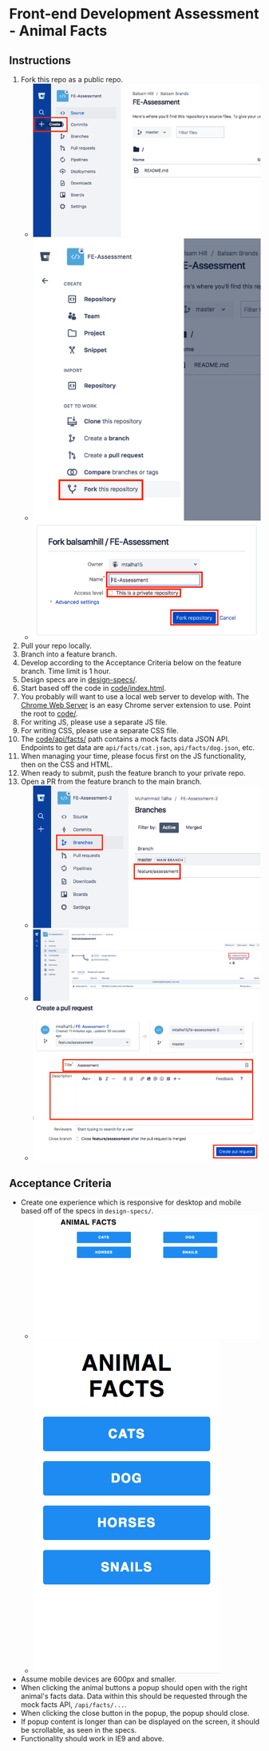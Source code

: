 # Front-end Development Assessment - Animal Facts

## Instructions
1. Fork this repo as a public repo.
    - ![Fork 1](instruction-images/1-fork-1.png)
    - ![Fork 2](instruction-images/2-fork-2.png)
    - ![Fork 3](instruction-images/3-fork-3.png)
1. Pull your repo locally.
1. Branch into a feature branch.
1. Develop according to the Acceptance Criteria below on the feature branch. Time limit is 1 hour.
1. Design specs are in [design-specs/](design-specs/).
1. Start based off the code in [code/index.html](code/index.html).
1. You probably will want to use a local web server to develop with. The [Chrome Web Server](https://chrome.google.com/webstore/detail/web-server-for-chrome/ofhbbkphhbklhfoeikjpcbhemlocgigb?hl=en) is an easy Chrome server extension to use. Point the root to [code/](code/).
1. For writing JS, please use a separate JS file.
1. For writing CSS, please use a separate CSS file.
1. The [code/api/facts/](code/api/facts/) path contains a mock facts data JSON API. Endpoints to get data are `api/facts/cat.json`, `api/facts/dog.json`, etc.
1. When managing your time, please focus first on the JS functionality, then on the CSS and HTML.
1. When ready to submit, push the feature branch to your private repo.
1. Open a PR from the feature branch to the main branch.
    - ![Create PR 1](instruction-images/4-create_pr-1.png)
    - ![Create PR 2](instruction-images/5-create_pr-2.png)
    - ![Create PR 3](instruction-images/6-create_pr-3.png)

## Acceptance Criteria
- Create one experience which is responsive for desktop and mobile based off of the specs in `design-specs/`.
    - ![Desktop Spec](design-specs/specs-no-details/desktop.png)
    - ![Mobile Spec](design-specs/specs-no-details/mobile.png)
- Assume mobile devices are 600px and smaller.
- When clicking the animal buttons a popup should open with the right animal's facts data. Data within this should be requested through the mock facts API, `/api/facts/...`.
- When clicking the close button in the popup, the popup should close.
- If popup content is longer than can be displayed on the screen, it should be scrollable, as seen in the specs.
- Functionality should work in IE9 and above.